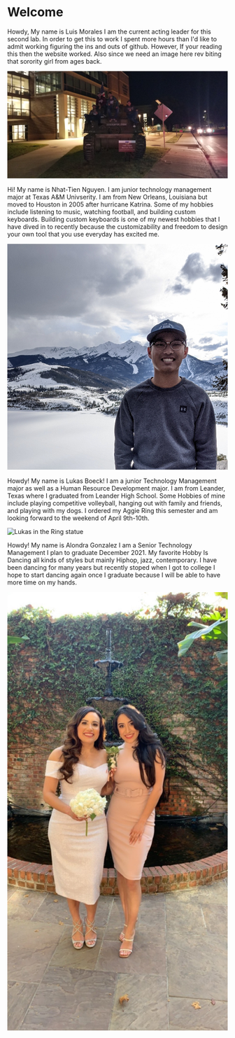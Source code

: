 <h1>Welcome</h1>

<p>
Howdy, My name is Luis Morales
I am the current acting leader for this second lab. In order to get this to work I spent more hours than I'd like to admit working figuring the ins and outs of github. However, If your reading this then the website worked. Also since we need an image here rev biting that sorority girl from ages back.
</p>
<img src="tank.jpg" alt="Me on a tank">


<p>
Hi! My name is Nhat-Tien Nguyen. I am junior technology management major at Texas A&M Univserity. I am from New Orleans, Louisiana but moved to Houston in 2005 after hurricane Katrina. Some of my hobbies include listening to music, watching football, and building custom keyboards. Building custom keyboards is one of my newest hobbies that I have dived in to recently because the customizability and freedom to design your own tool that you use everyday has excited me. 
</p>
<img src="Colorado.jpg" alt="Tien in the mountains">
<p>
Howdy! My name is Lukas Boeck!
I am a junior Technology Management major as well as a Human Resource Development major.
I am from Leander, Texas where I graduated from Leander High School.
Some Hobbies of mine include playing competitive volleyball, hanging out with family and friends, and playing with my dogs.
I ordered my Aggie Ring this semester and am looking forward to the weekend of April 9th-10th.
</p>
<img src="aggie ring.JPEG" alt="Lukas in the Ring statue">
<p>
Howdy! My name is Alondra Gonzalez
I am a Senior Technology Management  I plan to graduate December 2021. 
My favorite Hobby Is Dancing all kinds of styles but mainly Hiphop, jazz, contemporary.
I have been dancing for many years but recently stoped when I got to college I hope to start dancing again once I graduate because I will be able to  have more time on my hands.
</p>
<img src="IMG_2034.jpeg" alt="Alondra at formal">

